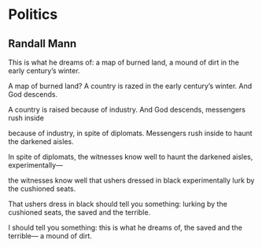 # Politics
## Randall Mann
This is what he dreams of:
a map of burned land,
a mound of dirt
in the early century’s winter.

A map of burned land?
A country is razed
in the early century’s winter.
And God descends.

A country is raised
because of industry.
And God descends,
messengers rush inside

because of industry,
in spite of diplomats.
Messengers rush inside
to haunt the darkened aisles.

In spite of diplomats,
the witnesses know well
to haunt the darkened aisles,
experimentally—

the witnesses know well
that ushers dressed in black
experimentally
lurk by the cushioned seats.

That ushers dress in black
should tell you something:
lurking by the cushioned seats,
the saved and the terrible.

I should tell you something:
this is what he dreams of,
the saved and the terrible—
a mound of dirt.